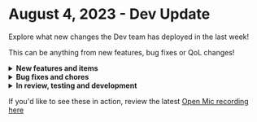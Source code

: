 # August 4, 2023 - Dev Update

Explore what new changes the Dev team has deployed in the last week!

This can be anything from new features, bug fixes or QoL changes!

<details>

<summary><strong>New features and items</strong></summary>

* New actions for parsing html and xml
* Crate marketplace tag filtering
* Added a shuffle filter to Jinja
* Workflow builder notes
* Workflow builder multi-select
* New data transform actions
* New Crate Details page

</details>

<details>

<summary><strong>Bug fixes and chores</strong></summary>

* Improved logging for task render failures
* Modified task timeouts to register as a failure
* Modified auto-populate conditions for forms to prevent possible collision with option generator default selection
* Updated forms markdown textfield render condition to reset after submit
* Updated the error messages for Authorized Users to remove "invite" terminology
* Updated the copyright date on Rewst email templates
* Improved toast messages by preventing text from getting cut off and adding a copy button
* Fix a bug where not all organization pickers are showing results recursively
* Upgrade frontend and graph-api from NodeJS 16 to 18
* Removed early return 200 response for datto psa webhooks

</details>

<details>

<summary><strong>In review, testing and development</strong></summary>

* Fix a bug with datto psa webhooks where a 200 response is always returned even when the request isn't valid
* Fix base url for acronis US-2 region
* Update crate cards on Crate Marketplace page and add new sort/filtering options
* Make workflow name, time savings, and original execution available in workflow listeners
* Fix a bug where deleting a user would not delete their associated user invite

</details>

If you'd like to see these in action, review the latest [Open Mic recording here](../roc-open-mics/2023-roc-open-mics/august-4th-2023-aharon-on-a-plane.md)
